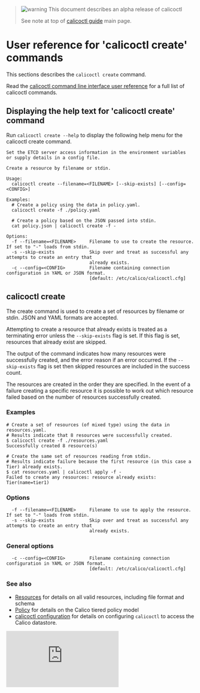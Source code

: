 > ![warning](../images/warning.png) This document describes an alpha release of calicoctl
>
> See note at top of [calicoctl guide](../README.md) main page.

# User reference for 'calicoctl create' commands

This sections describes the `calicoctl create` command.

Read the [calicoctl command line interface user reference](../calicoctl.md) 
for a full list of calicoctl commands.

## Displaying the help text for 'calicoctl create' command

Run `calicoctl create --help` to display the following help menu for the 
calicoctl create command.

```
Set the ETCD server access information in the environment variables
or supply details in a config file.

Create a resource by filename or stdin.

Usage:
  calicoctl create --filename=<FILENAME> [--skip-exists] [--config=<CONFIG>]

Examples:
  # Create a policy using the data in policy.yaml.
  calicoctl create -f ./policy.yaml

  # Create a policy based on the JSON passed into stdin.
  cat policy.json | calicoctl create -f -

Options:
  -f --filename=<FILENAME>     Filename to use to create the resource.  If set to "-" loads from stdin.
  -s --skip-exists             Skip over and treat as successful any attempts to create an entry that
                               already exists.
  -c --config=<CONFIG>         Filename containing connection configuration in YAML or JSON format.
                               [default: /etc/calico/calicoctl.cfg]
```

## calicoctl create

The create command is used to create a set of resources by filename or stdin.  JSON and
YAML formats are accepted.

Attempting to create a resource that already exists is treated as a terminating error unless the
`--skip-exists` flag is set.  If this flag is set, resources that already exist are skipped.
   
The output of the command indicates how many resources were successfully created, and the error
reason if an error occurred.  If the `--skip-exists` flag is set then skipped resources are 
included in the success count.

The resources are created in the order they are specified.  In the event of a failure
creating a specific resource it is possible to work out which resource failed based on the 
number of resources successfully created.

### Examples
```
# Create a set of resources (of mixed type) using the data in resources.yaml.
# Results indicate that 8 resources were successfully created.
$ calicoctl create -f ./resources.yaml
Successfully created 8 resource(s)

# Create the same set of resources reading from stdin.
# Results indicate failure because the first resource (in this case a Tier) already exists.
$ cat resources.yaml | calicoctl apply -f -
Failed to create any resources: resource already exists: Tier(name=tier1)
```


### Options
```
  -f --filename=<FILENAME>     Filename to use to apply the resource.  If set to "-" loads from stdin.
  -s --skip-exists             Skip over and treat as successful any attempts to create an entry that
                               already exists.
```

### General options
```
  -c --config=<CONFIG>         Filename containing connection configuration in YAML or JSON format.
                               [default: /etc/calico/calicoctl.cfg]
```

### See also
-  [Resources](../resources/README.md) for details on all valid resources, including file format
   and schema
-  [Policy](../resources/policy.md) for details on the Calico tiered policy model
-  [calicoctl configuration](../general/config.md) for details on configuring `calicoctl` to access
   the Calico datastore.

[![Analytics](https://calico-ga-beacon.appspot.com/UA-52125893-3/libcalico-go/docs/calicoctl/commands/create.md?pixel)](https://github.com/igrigorik/ga-beacon)

